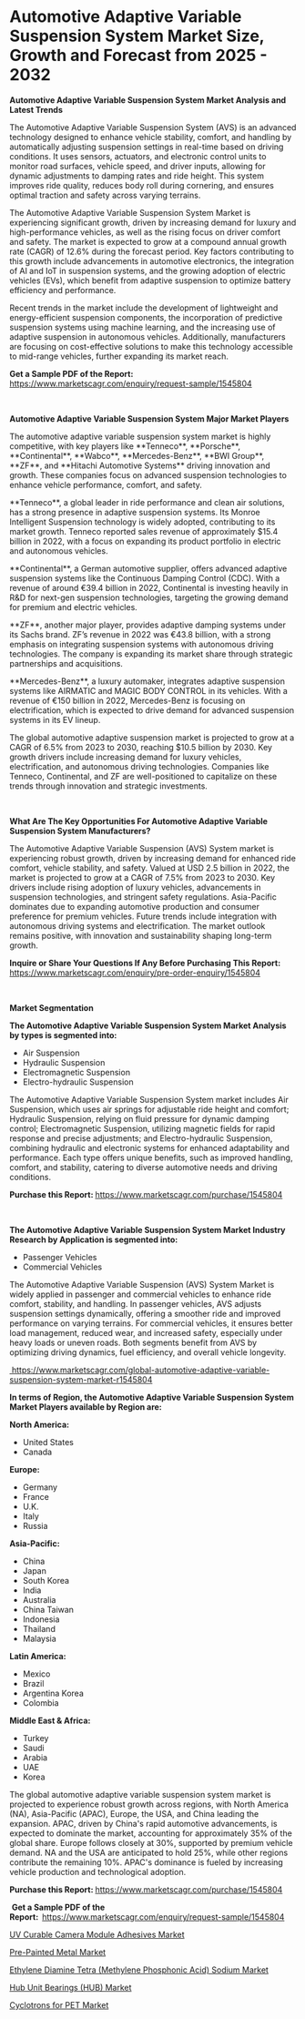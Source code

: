 <p><h1>Automotive Adaptive Variable Suspension System Market Size, Growth and Forecast from 2025 - 2032</h1></p><p><strong>Automotive Adaptive Variable Suspension System Market Analysis and Latest Trends</strong></p>
<p><p>The Automotive Adaptive Variable Suspension System (AVS) is an advanced technology designed to enhance vehicle stability, comfort, and handling by automatically adjusting suspension settings in real-time based on driving conditions. It uses sensors, actuators, and electronic control units to monitor road surfaces, vehicle speed, and driver inputs, allowing for dynamic adjustments to damping rates and ride height. This system improves ride quality, reduces body roll during cornering, and ensures optimal traction and safety across varying terrains.</p><p>The Automotive Adaptive Variable Suspension System Market is experiencing significant growth, driven by increasing demand for luxury and high-performance vehicles, as well as the rising focus on driver comfort and safety. The market is expected to grow at a compound annual growth rate (CAGR) of 12.6% during the forecast period. Key factors contributing to this growth include advancements in automotive electronics, the integration of AI and IoT in suspension systems, and the growing adoption of electric vehicles (EVs), which benefit from adaptive suspension to optimize battery efficiency and performance.</p><p>Recent trends in the market include the development of lightweight and energy-efficient suspension components, the incorporation of predictive suspension systems using machine learning, and the increasing use of adaptive suspension in autonomous vehicles. Additionally, manufacturers are focusing on cost-effective solutions to make this technology accessible to mid-range vehicles, further expanding its market reach.</p></p>
<p><strong>Get a Sample PDF of the Report:&nbsp;</strong> <a href="https://www.marketscagr.com/enquiry/request-sample/1545804?utm_campaign=1902&utm_medium=2&utm_source=Github&utm_content=ia&utm_term=23012025&utm_id=automotive-adaptive-variable-suspension-system">https://www.marketscagr.com/enquiry/request-sample/1545804</a></p>
<p>&nbsp;</p>
<p><strong>Automotive Adaptive Variable Suspension System Major Market Players</strong></p>
<p><p>The automotive adaptive variable suspension system market is highly competitive, with key players like **Tenneco**, **Porsche**, **Continental**, **Wabco**, **Mercedes-Benz**, **BWI Group**, **ZF**, and **Hitachi Automotive Systems** driving innovation and growth. These companies focus on advanced suspension technologies to enhance vehicle performance, comfort, and safety.</p><p>**Tenneco**, a global leader in ride performance and clean air solutions, has a strong presence in adaptive suspension systems. Its Monroe Intelligent Suspension technology is widely adopted, contributing to its market growth. Tenneco reported sales revenue of approximately $15.4 billion in 2022, with a focus on expanding its product portfolio in electric and autonomous vehicles.</p><p>**Continental**, a German automotive supplier, offers advanced adaptive suspension systems like the Continuous Damping Control (CDC). With a revenue of around €39.4 billion in 2022, Continental is investing heavily in R&D for next-gen suspension technologies, targeting the growing demand for premium and electric vehicles.</p><p>**ZF**, another major player, provides adaptive damping systems under its Sachs brand. ZF’s revenue in 2022 was €43.8 billion, with a strong emphasis on integrating suspension systems with autonomous driving technologies. The company is expanding its market share through strategic partnerships and acquisitions.</p><p>**Mercedes-Benz**, a luxury automaker, integrates adaptive suspension systems like AIRMATIC and MAGIC BODY CONTROL in its vehicles. With a revenue of €150 billion in 2022, Mercedes-Benz is focusing on electrification, which is expected to drive demand for advanced suspension systems in its EV lineup.</p><p>The global automotive adaptive suspension market is projected to grow at a CAGR of 6.5% from 2023 to 2030, reaching $10.5 billion by 2030. Key growth drivers include increasing demand for luxury vehicles, electrification, and autonomous driving technologies. Companies like Tenneco, Continental, and ZF are well-positioned to capitalize on these trends through innovation and strategic investments.</p></p>
<p>&nbsp;</p>
<p><strong>What Are The Key Opportunities For Automotive Adaptive Variable Suspension System Manufacturers?</strong></p>
<p><p>The Automotive Adaptive Variable Suspension (AVS) System market is experiencing robust growth, driven by increasing demand for enhanced ride comfort, vehicle stability, and safety. Valued at USD 2.5 billion in 2022, the market is projected to grow at a CAGR of 7.5% from 2023 to 2030. Key drivers include rising adoption of luxury vehicles, advancements in suspension technologies, and stringent safety regulations. Asia-Pacific dominates due to expanding automotive production and consumer preference for premium vehicles. Future trends include integration with autonomous driving systems and electrification. The market outlook remains positive, with innovation and sustainability shaping long-term growth.</p></p>
<p><strong>Inquire or Share Your Questions If Any Before Purchasing This Report:</strong> <a href="https://www.marketscagr.com/enquiry/pre-order-enquiry/1545804?utm_campaign=1902&utm_medium=2&utm_source=Github&utm_content=ia&utm_term=23012025&utm_id=automotive-adaptive-variable-suspension-system">https://www.marketscagr.com/enquiry/pre-order-enquiry/1545804</a></p>
<p>&nbsp;</p>
<p><strong>Market Segmentation</strong></p>
<p><strong>The Automotive Adaptive Variable Suspension System Market Analysis by types is segmented into:</strong></p>
<p><ul><li>Air Suspension</li><li>Hydraulic Suspension</li><li>Electromagnetic Suspension</li><li>Electro-hydraulic Suspension</li></ul></p>
<p><p>The Automotive Adaptive Variable Suspension System market includes Air Suspension, which uses air springs for adjustable ride height and comfort; Hydraulic Suspension, relying on fluid pressure for dynamic damping control; Electromagnetic Suspension, utilizing magnetic fields for rapid response and precise adjustments; and Electro-hydraulic Suspension, combining hydraulic and electronic systems for enhanced adaptability and performance. Each type offers unique benefits, such as improved handling, comfort, and stability, catering to diverse automotive needs and driving conditions.</p></p>
<p><strong>Purchase this Report:&nbsp;</strong><a href="https://www.marketscagr.com/purchase/1545804?utm_campaign=1902&utm_medium=2&utm_source=Github&utm_content=ia&utm_term=23012025&utm_id=automotive-adaptive-variable-suspension-system">https://www.marketscagr.com/purchase/1545804</a></p>
<p>&nbsp;</p>
<p><strong>The Automotive Adaptive Variable Suspension System Market Industry Research by Application is segmented into:</strong></p>
<p><ul><li>Passenger Vehicles</li><li>Commercial Vehicles</li></ul></p>
<p><p>The Automotive Adaptive Variable Suspension (AVS) System Market is widely applied in passenger and commercial vehicles to enhance ride comfort, stability, and handling. In passenger vehicles, AVS adjusts suspension settings dynamically, offering a smoother ride and improved performance on varying terrains. For commercial vehicles, it ensures better load management, reduced wear, and increased safety, especially under heavy loads or uneven roads. Both segments benefit from AVS by optimizing driving dynamics, fuel efficiency, and overall vehicle longevity.</p></p>
<p><a href="https://www.marketscagr.com/global-automotive-adaptive-variable-suspension-system-market-r1545804?utm_campaign=1902&utm_medium=2&utm_source=Github&utm_content=ia&utm_term=23012025&utm_id=automotive-adaptive-variable-suspension-system">&nbsp;https://www.marketscagr.com/global-automotive-adaptive-variable-suspension-system-market-r1545804</a></p>
<p><strong>In terms of Region, the Automotive Adaptive Variable Suspension System Market Players available by Region are:</strong></p>
<p>
    <p> <strong> North America: </strong>
        <ul>
            <li>United States</li>
            <li>Canada</li>
        </ul>
        </p> 
    <p> <strong> Europe: </strong>
        <ul>
            <li>Germany</li>
            <li>France</li>
            <li>U.K.</li>
            <li>Italy</li>
            <li>Russia</li>
        </ul>
        </p> 
    <p> <strong> Asia-Pacific: </strong>
        <ul>
            <li>China</li>
            <li>Japan</li>
            <li>South Korea</li>
            <li>India</li>
            <li>Australia</li>
            <li>China Taiwan</li>
            <li>Indonesia</li>
            <li>Thailand</li>
            <li>Malaysia</li>
        </ul>
        </p> 
    <p> <strong> Latin America: </strong>
        <ul>
            <li>Mexico</li>
            <li>Brazil</li>
            <li>Argentina Korea</li>
            <li>Colombia</li>
        </ul>
        </p> 
    <p> <strong> Middle East & Africa: </strong>
        <ul>
            <li>Turkey</li>
            <li>Saudi</li>
            <li>Arabia</li>
            <li>UAE</li>
            <li>Korea</li>
        </ul>
    </p>
    </p>
<p><p>The global automotive adaptive variable suspension system market is projected to experience robust growth across regions, with North America (NA), Asia-Pacific (APAC), Europe, the USA, and China leading the expansion. APAC, driven by China's rapid automotive advancements, is expected to dominate the market, accounting for approximately 35% of the global share. Europe follows closely at 30%, supported by premium vehicle demand. NA and the USA are anticipated to hold 25%, while other regions contribute the remaining 10%. APAC's dominance is fueled by increasing vehicle production and technological adoption.</p></p>
<p><strong>Purchase this Report: </strong><a href="https://www.marketscagr.com/purchase/1545804?utm_campaign=1902&utm_medium=2&utm_source=Github&utm_content=ia&utm_term=23012025&utm_id=automotive-adaptive-variable-suspension-system">https://www.marketscagr.com/purchase/1545804</a></p>
<p>&nbsp;<strong>Get a Sample PDF of the Report:&nbsp;&nbsp;</strong><a href="https://www.marketscagr.com/enquiry/request-sample/1545804?utm_campaign=1902&utm_medium=2&utm_source=Github&utm_content=ia&utm_term=23012025&utm_id=automotive-adaptive-variable-suspension-system">https://www.marketscagr.com/enquiry/request-sample/1545804</a></p>
<p><strong></strong></p>
<p><p><a href="https://www.linkedin.com/pulse/evaluating-profitability-uv-curable-camera-module-adhesives-zjaue?utm_campaign=1902&utm_medium=2&utm_source=Github&utm_content=ia&utm_term=23012025&utm_id=automotive-adaptive-variable-suspension-system">UV Curable Camera Module Adhesives Market</a></p><p><a href="https://www.linkedin.com/pulse/competitive-overview-pre-painted-metal-market-growth-insights-g8r7f?utm_campaign=1902&utm_medium=2&utm_source=Github&utm_content=ia&utm_term=23012025&utm_id=automotive-adaptive-variable-suspension-system">Pre-Painted Metal Market</a></p><p><a href="https://www.linkedin.com/pulse/outlook-ethylene-diamine-tetra-methylene-phosphonic-acid-sgfke?utm_campaign=1902&utm_medium=2&utm_source=Github&utm_content=ia&utm_term=23012025&utm_id=automotive-adaptive-variable-suspension-system">Ethylene Diamine Tetra (Methylene Phosphonic Acid) Sodium Market</a></p><p><a href="https://github.com/FassouRP/Market-Research-Report-List-6/blob/main/hub-unit-bearings-hub-market.md?utm_campaign=1902&utm_medium=2&utm_source=Github&utm_content=ia&utm_term=23012025&utm_id=automotive-adaptive-variable-suspension-system">Hub Unit Bearings (HUB) Market</a></p><p><a href="https://www.linkedin.com/pulse/growth-segmentation-57-cagr-forecast-cyclotrons-pet-market-m0gmf?utm_campaign=1902&utm_medium=2&utm_source=Github&utm_content=ia&utm_term=23012025&utm_id=automotive-adaptive-variable-suspension-system">Cyclotrons for PET Market</a></p></p>
